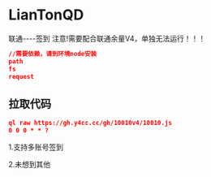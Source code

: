 # LianTonQD
联通----签到 注意!需要配合联通余量V4，单独无法运行！！！

```json
//需要依赖，请到环境node安装
path
fs
request
```
## 拉取代码
```json
ql raw https://gh.y4cc.cc/gh/10010v4/10010.js
0 0 0 * * ?
```
1.支持多账号签到

2.未想到其他